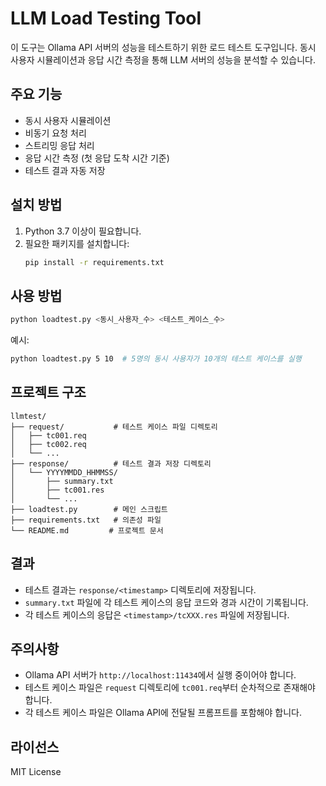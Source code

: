 # LLM Load Testing Tool

이 도구는 Ollama API 서버의 성능을 테스트하기 위한 로드 테스트 도구입니다. 동시 사용자 시뮬레이션과 응답 시간 측정을 통해 LLM 서버의 성능을 분석할 수 있습니다.

## 주요 기능

- 동시 사용자 시뮬레이션
- 비동기 요청 처리
- 스트리밍 응답 처리
- 응답 시간 측정 (첫 응답 도착 시간 기준)
- 테스트 결과 자동 저장

## 설치 방법

1. Python 3.7 이상이 필요합니다.
2. 필요한 패키지를 설치합니다:
   ```bash
   pip install -r requirements.txt
   ```

## 사용 방법

```bash
python loadtest.py <동시_사용자_수> <테스트_케이스_수>
```

예시:
```bash
python loadtest.py 5 10  # 5명의 동시 사용자가 10개의 테스트 케이스를 실행
```

## 프로젝트 구조

```
llmtest/
├── request/           # 테스트 케이스 파일 디렉토리
│   ├── tc001.req
│   ├── tc002.req
│   └── ...
├── response/          # 테스트 결과 저장 디렉토리
│   └── YYYYMMDD_HHMMSS/
│       ├── summary.txt
│       ├── tc001.res
│       └── ...
├── loadtest.py        # 메인 스크립트
├── requirements.txt   # 의존성 파일
└── README.md         # 프로젝트 문서
```

## 결과

- 테스트 결과는 `response/<timestamp>` 디렉토리에 저장됩니다.
- `summary.txt` 파일에 각 테스트 케이스의 응답 코드와 경과 시간이 기록됩니다.
- 각 테스트 케이스의 응답은 `<timestamp>/tcXXX.res` 파일에 저장됩니다.

## 주의사항

- Ollama API 서버가 `http://localhost:11434`에서 실행 중이어야 합니다.
- 테스트 케이스 파일은 `request` 디렉토리에 `tc001.req`부터 순차적으로 존재해야 합니다.
- 각 테스트 케이스 파일은 Ollama API에 전달될 프롬프트를 포함해야 합니다.

## 라이선스

MIT License 
